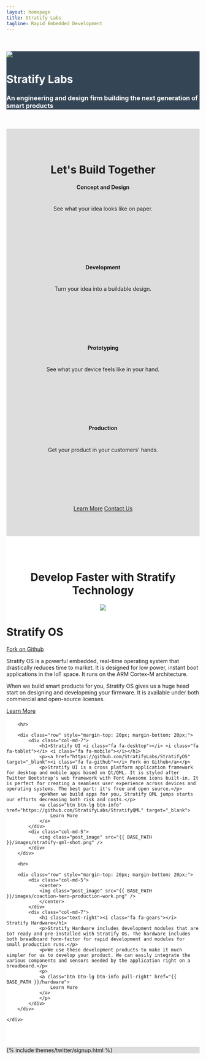 ```yaml
---
layout: homepage
title: Stratify Labs
tagline: Rapid Embedded Development
---
```


<script>
$(function () {
  $('[data-toggle="tooltip"]').tooltip()
})
</script>


<div style="background: #344555; color: #fff;">
<div class="container">
	<div class="row" style="margin-top: 50px; margin-bottom: 50px;">
		<div class="col-md-3">
			<img class="post_image" src="{{ BASE_PATH }}/images/Stratify-Labs-Logo-Icon.svg" />
		</div>
		<div class="col-md-9">
			<h1><b>Stratify Labs</b></h1>
			<h3>An engineering and design firm building the next generation of smart products</h3>
		</div>
	</div>
</div>
</div>

<div style="background: #ddd;">
	<div class="container" style="padding-top: 50px; padding-bottom: 50px">
	<center>
	<h1><i class="fa fa-wrench"></i> Let's <b>Build</b> Together</h1>
	</center>
		<div class="row" style="margin-top: 20px; margin-bottom: 20px; text-align: center">
			<div class="col-md-3">
				<div class="alert alert-danger" style="height:190px">
					<h4>Concept and Design</h4>
					<h1><b><i class="fa fa-pencil-square-o"></i></b></h1>
					<p>See what your idea looks like on paper.</p>
				</div>
			</div>
			<div class="col-md-3">
				<div class="alert alert-warning" style="height:190px">
					<h4>Development</h4>
					<h1><b><i class="fa fa-object-ungroup"></i></b></h1>
					<p>Turn your idea into a buildable design.</p>
				</div>
			</div>
			<div class="col-md-3">
				<div class="alert alert-info" style="height:190px">
					<h4>Prototyping</h4>
					<h1><b><i class="fa fa-wrench"></i></b></h1>
					<p>See what your device feels like in your hand.</p>
				</div>
			</div>
			<div class="col-md-3">
				<div class="alert alert-success" style="height:190px">
					<h4>Production</h4>
					<h1><b><i class="fa fa-cube"></i></b></h1>
					<p>Get your product in your customers' hands.</p>
				</div>
			</div>
		</div>
		<p>
			<center>
				<a class="btn btn-lg btn-info" href="{{ BASE_PATH }}/services">Learn More</a>
				<a class="btn btn-lg btn-info" href="https://goo.gl/forms/JDm6yKoL0SMZUWIl2" target="_blank">Contact Us</a>
			</center>
		</p>
		<p></p>
	</div>
</div>


<div style="background: #fff;">
	<div class="container" style="padding-top: 50px; padding-bottom: 50px">
		<center>
			<h1>Develop Faster with <b>Stratify</b> Technology</h1>
		</center>
		<div class="row" style="margin-top: 20px; margin-bottom: 20px;">
			<div class="col-md-5">
				<center>
				<img class="post_image" src="{{ BASE_PATH }}/images/stratify-link-shot.png" />
				</center>
			</div>
			<div class="col-md-7">
				<h1 class="text-right"><i class="fa fa-tasks"></i> Stratify OS</h1>
				<p class="text-right"><a href="https://github.com/StratifyLabs/StratifyOS" target="_blank"><i class="fa fa-github"></i> Fork on Github</a></p>
				<p>Stratify OS is a powerful embedded, real-time operating system that drastically reduces time to market. It is designed for low power, instant boot applications in the IoT space. It runs on the ARM Cortex-M architecture.</p>
				<p>When we build smart products for you, Stratify OS gives us a huge head start on designing and developming your firmware. It is available under both commercial and open-source licenses.</p>
				<p>
				<a class="btn btn-lg btn-info pull-right" href="{{ BASE_PATH }}/stratifyos">
					Learn More
				</a>
				</p>
			</div>
		</div>

		<hr>

		<div class="row" style="margin-top: 20px; margin-bottom: 20px;">
			<div class="col-md-7">
				<h1>Stratify UI <i class="fa fa-desktop"></i> <i class="fa fa-tablet"></i> <i class="fa fa-mobile"></i></h1>
				<p><a href="https://github.com/StratifyLabs/StratifyOS" target="_blank"><i class="fa fa-github"></i> Fork on Github</a></p>
				<p>Stratify UI is a cross platform application framework for desktop and mobile apps based on Qt/QML. It is styled after Twitter Bootstrap's web framework with Font Awesome icons built-in. It is perfect for creating a seamless user experience across devices and operating systems. The best part: it's free and open source.</p>
				<p>When we build apps for you, Stratify QML jumps starts our efforts decreasing both risk and costs.</p>
				<a class="btn btn-lg btn-info" href="https://github.com/StratifyLabs/StratifyQML" target="_blank">
					Learn More
				</a>
			</div>
			<div class="col-md-5">
				<img class="post_image" src="{{ BASE_PATH }}/images/stratify-qml-shot.png" />
			</div>
		</div>

		<hr>

		<div class="row" style="margin-top: 20px; margin-bottom: 20px;">
			<div class="col-md-5">
				<center>
				<img class="post_image" src="{{ BASE_PATH }}/images/coaction-hero-production-work.png" />
				</center>
			</div>
			<div class="col-md-7">
				<h1 class="text-right"><i class="fa fa-gears"></i> Stratify Hardware</h1>
				<p>Stratify Hardware includes development modules that are IoT ready and pre-installed with Stratify OS. The hardware includes both breadboard form-factor for rapid development and modules for small production runs.</p>
				<p>We use these development products to make it much simpler for us to develop your product. We can easily integrate the various components and sensors needed by the application right on a breadboard.</p>
				<p>
				<a class="btn btn-lg btn-info pull-right" href="{{ BASE_PATH }}/hardware">
					Learn More
				</a>
				</p>
			</div>
		</div>

	</div>
</div>

<div style="background: #ddd;">
	<div class="container">
		{% include themes/twitter/signup.html %}
	</div>
</div>








